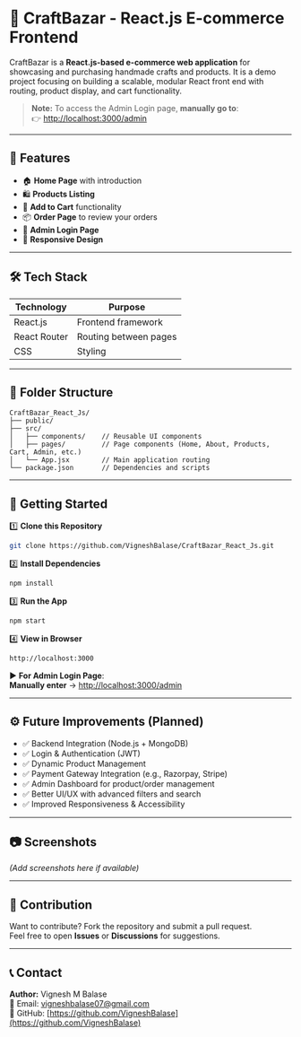 
# 🛒 CraftBazar - React.js E-commerce Frontend

CraftBazar is a **React.js-based e-commerce web application** for showcasing and purchasing handmade crafts and products. It is a demo project focusing on building a scalable, modular React front end with routing, product display, and cart functionality.

> **Note:** To access the Admin Login page, **manually go to**:  
> 👉 [http://localhost:3000/admin](http://localhost:3000/admin)

---

## 📌 Features

- 🏠 **Home Page** with introduction
- 🛍️ **Products Listing**
- 🛒 **Add to Cart** functionality
- 📦 **Order Page** to review your orders
- 🔐 **Admin Login Page**
- 📱 **Responsive Design**

---

## 🛠️ Tech Stack

| Technology  | Purpose                  |
|-------------|--------------------------|
| React.js    | Frontend framework       |
| React Router| Routing between pages    |
| CSS         | Styling                  |

---

## 📁 Folder Structure

```
CraftBazar_React_Js/
├── public/
├── src/
│   ├── components/    // Reusable UI components
│   ├── pages/         // Page components (Home, About, Products, Cart, Admin, etc.)
│   └── App.jsx        // Main application routing
└── package.json       // Dependencies and scripts
```

---

## 🚀 Getting Started

1️⃣ **Clone this Repository**
```bash
git clone https://github.com/VigneshBalase/CraftBazar_React_Js.git
```

2️⃣ **Install Dependencies**
```bash
npm install
```

3️⃣ **Run the App**
```bash
npm start
```

4️⃣ **View in Browser**
```bash
http://localhost:3000
```

▶️ **For Admin Login Page**:  
**Manually enter** → [http://localhost:3000/admin](http://localhost:3000/admin)

---

## ⚙️ Future Improvements (Planned)

- ✅ Backend Integration (Node.js + MongoDB)
- ✅ Login & Authentication (JWT)
- ✅ Dynamic Product Management
- ✅ Payment Gateway Integration (e.g., Razorpay, Stripe)
- ✅ Admin Dashboard for product/order management
- ✅ Better UI/UX with advanced filters and search
- ✅ Improved Responsiveness & Accessibility

---

## 📷 Screenshots
_(Add screenshots here if available)_

---

## 🤝 Contribution

Want to contribute? Fork the repository and submit a pull request.  
Feel free to open **Issues** or **Discussions** for suggestions.

---

## 📞 Contact

**Author:** Vignesh M Balase  
📧 Email: [vigneshbalase07@gmail.com](mailto:vigneshbalase07@gmail.com)  
🔗 GitHub: [https://github.com/VigneshBalase](https://github.com/VigneshBalase)
